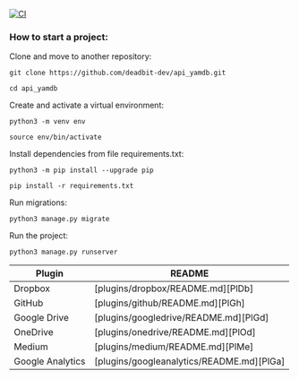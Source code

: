 [![CI](https://github.com/deadbit-dev/api_yamdb/actions/workflows/python-app.yml/badge.svg?branch=master)](https://github.com/deadbit-dev/api_yamdb/actions/workflows/python-app.yml)

### How to start a project:

Clone and move to another repository:

```
git clone https://github.com/deadbit-dev/api_yamdb.git
```

```
cd api_yamdb
```

Create and activate a virtual environment:

```
python3 -m venv env
```

```
source env/bin/activate
```

Install dependencies from file requirements.txt:

```
python3 -m pip install --upgrade pip
```

```
pip install -r requirements.txt
```

Run migrations:

```
python3 manage.py migrate
```

Run the project:

```
python3 manage.py runserver
```

| Plugin | README |
| ------ | ------ |
| Dropbox | [plugins/dropbox/README.md][PlDb] |
| GitHub | [plugins/github/README.md][PlGh] |
| Google Drive | [plugins/googledrive/README.md][PlGd] |
| OneDrive | [plugins/onedrive/README.md][PlOd] |
| Medium | [plugins/medium/README.md][PlMe] |
| Google Analytics | [plugins/googleanalytics/README.md][PlGa] |